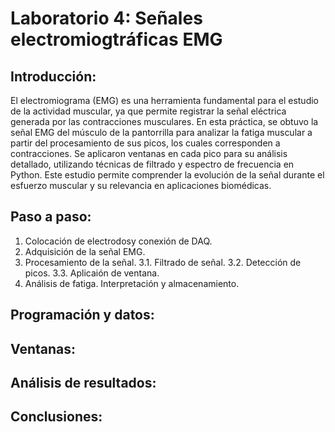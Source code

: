 # Laboratorio 4: Señales electromiogtráficas EMG

## Introducción:
El electromiograma (EMG) es una herramienta fundamental para el estudio de la actividad muscular, ya que permite registrar la señal eléctrica generada por las contracciones musculares. En esta práctica, se obtuvo la señal EMG del músculo de la pantorrilla para analizar la fatiga muscular a partir del procesamiento de sus picos, los cuales corresponden a contracciones. Se aplicaron ventanas en cada pico para su análisis detallado, utilizando técnicas de filtrado y espectro de frecuencia en Python. Este estudio permite comprender la evolución de la señal durante el esfuerzo muscular y su relevancia en aplicaciones biomédicas.

## Paso a paso:
1. Colocación de electrodosy conexión de DAQ.
2. Adquisición de la señal EMG.
3. Procesamiento de la señal.
3.1. Filtrado de señal.
3.2. Detección de picos.
3.3. Aplicaión de ventana.
4. Análisis de fatiga.
Interpretación y almacenamiento.

## Programación y datos:


## Ventanas:


## Análisis de resultados:


## Conclusiones:

